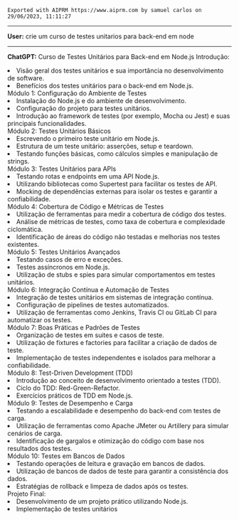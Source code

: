 
```
Exported with AIPRM https://www.aiprm.com by samuel carlos on 29/06/2023, 11:11:27
```

---


**User:**
crie um curso de testes unitarios para back-end em node

---

**ChatGPT:**
Curso de Testes Unitários para Back-end em Node.js
Introdução:
<li>Visão geral dos testes unitários e sua importância no desenvolvimento de software.</li><li>Benefícios dos testes unitários para o back-end em Node.js.</li>
Módulo 1: Configuração do Ambiente de Testes
<li>Instalação do Node.js e do ambiente de desenvolvimento.</li><li>Configuração do projeto para testes unitários.</li><li>Introdução ao framework de testes (por exemplo, Mocha ou Jest) e suas principais funcionalidades.</li>
Módulo 2: Testes Unitários Básicos
<li>Escrevendo o primeiro teste unitário em Node.js.</li><li>Estrutura de um teste unitário: asserções, setup e teardown.</li><li>Testando funções básicas, como cálculos simples e manipulação de strings.</li>
Módulo 3: Testes Unitários para APIs
<li>Testando rotas e endpoints em uma API Node.js.</li><li>Utilizando bibliotecas como Supertest para facilitar os testes de API.</li><li>Mocking de dependências externas para isolar os testes e garantir a confiabilidade.</li>
Módulo 4: Cobertura de Código e Métricas de Testes
<li>Utilização de ferramentas para medir a cobertura de código dos testes.</li><li>Análise de métricas de testes, como taxa de cobertura e complexidade ciclomática.</li><li>Identificação de áreas do código não testadas e melhorias nos testes existentes.</li>
Módulo 5: Testes Unitários Avançados
<li>Testando casos de erro e exceções.</li><li>Testes assíncronos em Node.js.</li><li>Utilização de stubs e spies para simular comportamentos em testes unitários.</li>
Módulo 6: Integração Contínua e Automação de Testes
<li>Integração de testes unitários em sistemas de integração contínua.</li><li>Configuração de pipelines de testes automatizados.</li><li>Utilização de ferramentas como Jenkins, Travis CI ou GitLab CI para automatizar os testes.</li>
Módulo 7: Boas Práticas e Padrões de Testes
<li>Organização de testes em suites e casos de teste.</li><li>Utilização de fixtures e factories para facilitar a criação de dados de teste.</li><li>Implementação de testes independentes e isolados para melhorar a confiabilidade.</li>
Módulo 8: Test-Driven Development (TDD)
<li>Introdução ao conceito de desenvolvimento orientado a testes (TDD).</li><li>Ciclo do TDD: Red-Green-Refactor.</li><li>Exercícios práticos de TDD em Node.js.</li>
Módulo 9: Testes de Desempenho e Carga
<li>Testando a escalabilidade e desempenho do back-end com testes de carga.</li><li>Utilização de ferramentas como Apache JMeter ou Artillery para simular cenários de carga.</li><li>Identificação de gargalos e otimização do código com base nos resultados dos testes.</li>
Módulo 10: Testes em Bancos de Dados
<li>Testando operações de leitura e gravação em bancos de dados.</li><li>Utilização de bancos de dados de teste para garantir a consistência dos dados.</li><li>Estratégias de rollback e limpeza de dados após os testes.</li>
Projeto Final:
<li>Desenvolvimento de um projeto prático utilizando Node.js.</li><li>Implementação de testes unitários</li>